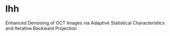 # lhh
Enhanced Denoising of OCT Images via Adaptive Statistical Characteristics and Iterative Backward Projection
